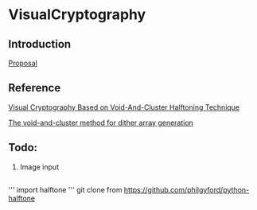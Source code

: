 # VisualCryptography

## Introduction
[Proposal](https://drive.google.com/drive/folders/1oXgqo2YpL_v7xoQOEfvn8o6-sq1QcBbp?usp=sharing)

## Reference
[Visual Cryptography Based on Void-And-Cluster Halftoning Technique](https://ieeexplore.ieee.org/document/4106475)

[The void-and-cluster method for dither array generation](http://cv.ulichney.com/papers/1993-void-cluster.pdf)
  
## Todo:
1. Image input

##
'''
import halftone
'''
git clone from https://github.com/philgyford/python-halftone
